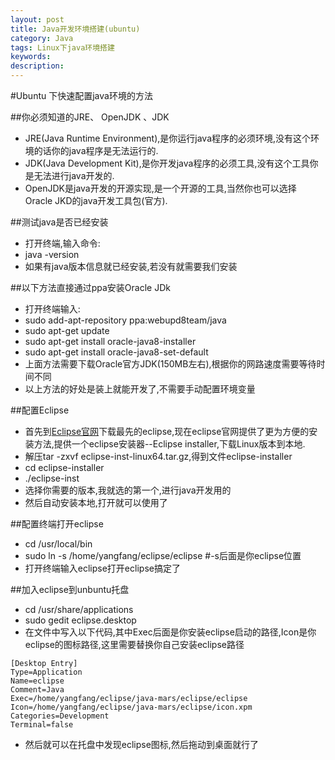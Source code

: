 ```yaml
---
layout: post
title: Java开发环境搭建(ubuntu)
category: Java
tags: Linux下java环境搭建
keywords:
description:
---
```


#Ubuntu 下快速配置java环境的方法

##你必须知道的JRE、 OpenJDK 、JDK
* JRE(Java Runtime Environment),是你运行java程序的必须环境,没有这个环境的话你的java程序是无法运行的.
* JDK(Java Development Kit),是你开发java程序的必须工具,没有这个工具你是无法进行java开发的.
* OpenJDK是java开发的开源实现,是一个开源的工具,当然你也可以选择 Oracle JKD的java开发工具包(官方).

##测试java是否已经安装
* 打开终端,输入命令:
* java -version
* 如果有java版本信息就已经安装,若没有就需要我们安装

##以下方法直接通过ppa安装Oracle JDk
* 打开终端输入:
* sudo add-apt-repository ppa:webupd8team/java
* sudo apt-get update
* sudo apt-get install oracle-java8-installer
* sudo apt-get install oracle-java8-set-default
* 上面方法需要下载Oracle官方JDK(150MB左右),根据你的网路速度需要等待时间不同
* 以上方法的好处是装上就能开发了,不需要手动配置环境变量

##配置Eclipse
* 首先到[Eclipse官网](http://www.eclipse.org/downloads/?osType=linux&release=undefined)下载最先的eclipse,现在eclipse官网提供了更为方便的安装方法,提供一个eclipse安装器--Eclipse installer,下载Linux版本到本地.
* 解压tar -zxvf eclipse-inst-linux64.tar.gz,得到文件eclipse-installer
* cd eclipse-installer 
* ./eclipse-inst
* 选择你需要的版本,我就选的第一个,进行java开发用的
* 然后自动安装本地,打开就可以使用了

##配置终端打开eclipse
* cd /usr/local/bin
* sudo ln -s /home/yangfang/eclipse/eclipse #-s后面是你eclipse位置
* 打开终端输入eclipse打开eclipse搞定了

##加入eclipse到unbuntu托盘
* cd /usr/share/applications
* sudo gedit eclipse.desktop
* 在文件中写入以下代码,其中Exec后面是你安装eclipse启动的路径,Icon是你eclipse的图标路径,这里需要替换你自己安装eclipse路径

```
[Desktop Entry]
Type=Application
Name=eclipse
Comment=Java
Exec=/home/yangfang/eclipse/java-mars/eclipse/eclipse
Icon=/home/yangfang/eclipse/java-mars/eclipse/icon.xpm
Categories=Development
Terminal=false
```
* 然后就可以在托盘中发现eclipse图标,然后拖动到桌面就行了